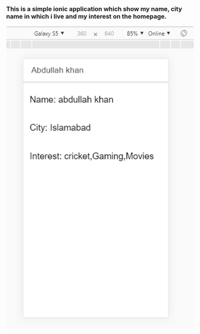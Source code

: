 ### This is a simple ionic application which show my name, city name in which i live and my interest on the homepage.

<img src="assignment screenshot.PNG" width="752">